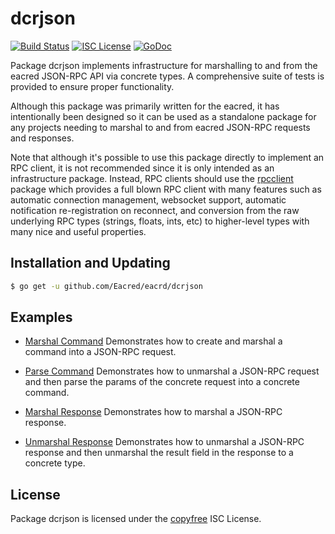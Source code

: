 dcrjson
=======

[![Build Status](https://github.com/Eacred/eacrd/workflows/Build%20and%20Test/badge.svg)](https://github.com/Eacred/eacrd/actions)
[![ISC License](https://img.shields.io/badge/license-ISC-blue.svg)](http://copyfree.org)
[![GoDoc](https://img.shields.io/badge/godoc-reference-blue.svg)](https://godoc.org/github.com/Eacred/eacrd/dcrjson)

Package dcrjson implements infrastructure for marshalling to and from the eacred
JSON-RPC API via concrete types.  A comprehensive suite of tests is provided to
ensure proper functionality.

Although this package was primarily written for the eacred, it has intentionally
been designed so it can be used as a standalone package for any projects needing
to marshal to and from eacred JSON-RPC requests and responses.

Note that although it's possible to use this package directly to implement an
RPC client, it is not recommended since it is only intended as an infrastructure
package.  Instead, RPC clients should use the
[rpcclient](https://github.com/Eacred/eacrd/tree/master/rpcclient) package which
provides a full blown RPC client with many features such as automatic connection
management, websocket support, automatic notification re-registration on
reconnect, and conversion from the raw underlying RPC types (strings, floats,
ints, etc) to higher-level types with many nice and useful properties.

## Installation and Updating

```bash
$ go get -u github.com/Eacred/eacrd/dcrjson
```

## Examples

* [Marshal Command](https://godoc.org/github.com/Eacred/eacrd/dcrjson#example-MarshalCmd)
  Demonstrates how to create and marshal a command into a JSON-RPC request.

* [Parse Command](https://godoc.org/github.com/Eacred/eacrd/dcrjson#example-ParseParams)
  Demonstrates how to unmarshal a JSON-RPC request and then parse the params
  of the concrete request into a concrete command.

* [Marshal Response](https://godoc.org/github.com/Eacred/eacrd/dcrjson#example-MarshalResponse)
  Demonstrates how to marshal a JSON-RPC response.

* [Unmarshal Response](https://godoc.org/github.com/Eacred/eacrd/dcrjson#example-package--UnmarshalResponse)
  Demonstrates how to unmarshal a JSON-RPC response and then unmarshal the
  result field in the response to a concrete type.

## License

Package dcrjson is licensed under the [copyfree](http://copyfree.org) ISC
License.
